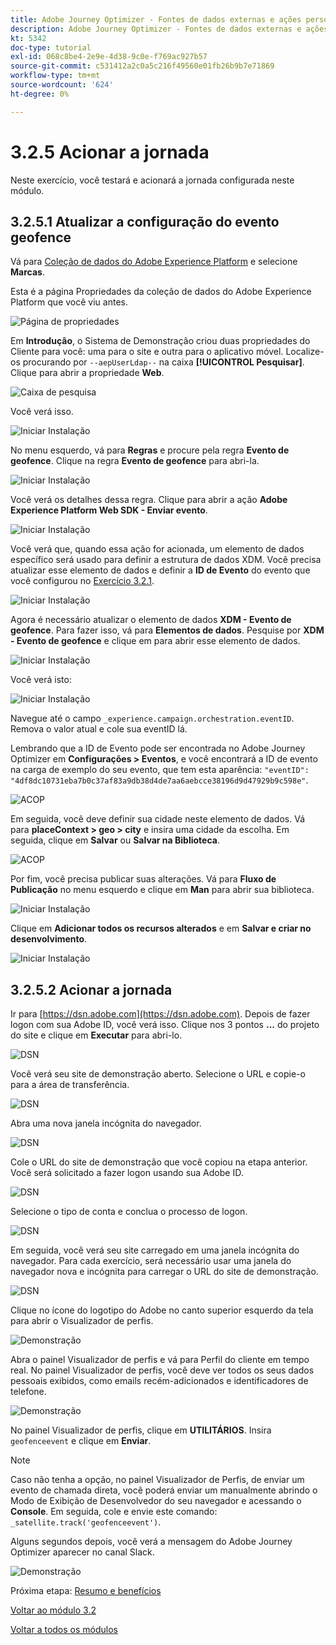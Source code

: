 ```yaml
---
title: Adobe Journey Optimizer - Fontes de dados externas e ações personalizadas
description: Adobe Journey Optimizer - Fontes de dados externas e ações personalizadas
kt: 5342
doc-type: tutorial
exl-id: 068c8be4-2e9e-4d38-9c0e-f769ac927b57
source-git-commit: c531412a2c0a5c216f49560e01fb26b9b7e71869
workflow-type: tm+mt
source-wordcount: '624'
ht-degree: 0%

---
```


# 3.2.5 Acionar a jornada

Neste exercício, você testará e acionará a jornada configurada neste módulo.

## 3.2.5.1 Atualizar a configuração do evento geofence

Vá para [Coleção de dados do Adobe Experience Platform](https://experience.adobe.com/launch/) e selecione **Marcas**.

Esta é a página Propriedades da coleção de dados do Adobe Experience Platform que você viu antes.

![Página de propriedades](./../../../modules/datacollection/module1.1/images/launch1.png)

Em **Introdução**, o Sistema de Demonstração criou duas propriedades do Cliente para você: uma para o site e outra para o aplicativo móvel. Localize-os procurando por `--aepUserLdap--` na caixa **[!UICONTROL Pesquisar]**. Clique para abrir a propriedade **Web**.

![Caixa de pesquisa](./../../../modules/datacollection/module1.1/images/property6.png)

Você verá isso.

![Iniciar Instalação](./images/rule1.png)

No menu esquerdo, vá para **Regras** e procure pela regra **Evento de geofence**. Clique na regra **Evento de geofence** para abri-la.

![Iniciar Instalação](./images/rule2.png)

Você verá os detalhes dessa regra. Clique para abrir a ação **Adobe Experience Platform Web SDK - Enviar evento**.

![Iniciar Instalação](./images/rule3.png)

Você verá que, quando essa ação for acionada, um elemento de dados específico será usado para definir a estrutura de dados XDM. Você precisa atualizar esse elemento de dados e definir a **ID de Evento** do evento que você configurou no [Exercício 3.2.1](./ex1.md).

![Iniciar Instalação](./images/rule4.png)

Agora é necessário atualizar o elemento de dados **XDM - Evento de geofence**. Para fazer isso, vá para **Elementos de dados**. Pesquise por **XDM - Evento de geofence** e clique em para abrir esse elemento de dados.

![Iniciar Instalação](./images/rule5.png)

Você verá isto:

![Iniciar Instalação](./images/rule6.png)

Navegue até o campo `_experience.campaign.orchestration.eventID`. Remova o valor atual e cole sua eventID lá.

Lembrando que a ID de Evento pode ser encontrada no Adobe Journey Optimizer em **Configurações > Eventos**, e você encontrará a ID de evento na carga de exemplo do seu evento, que tem esta aparência: `"eventID": "4df8dc10731eba7b0c37af83a9db38d4de7aa6aebcce38196d9d47929b9c598e"`.

![ACOP](./images/payloadeventID.png)

Em seguida, você deve definir sua cidade neste elemento de dados. Vá para **placeContext > geo > city** e insira uma cidade da escolha. Em seguida, clique em **Salvar** ou **Salvar na Biblioteca**.

![ACOP](./images/payloadeventIDgeo.png)

Por fim, você precisa publicar suas alterações. Vá para **Fluxo de Publicação** no menu esquerdo e clique em **Man** para abrir sua biblioteca.

![Iniciar Instalação](./images/rule8.png)

Clique em **Adicionar todos os recursos alterados** e em **Salvar e criar no desenvolvimento**.

![Iniciar Instalação](./images/rule9.png)

## 3.2.5.2 Acionar a jornada

Ir para [https://dsn.adobe.com](https://dsn.adobe.com). Depois de fazer logon com sua Adobe ID, você verá isso. Clique nos 3 pontos **...** do projeto do site e clique em **Executar** para abri-lo.

![DSN](./../../datacollection/module1.1/images/web8.png)

Você verá seu site de demonstração aberto. Selecione o URL e copie-o para a área de transferência.

![DSN](../../gettingstarted/gettingstarted/images/web3.png)

Abra uma nova janela incógnita do navegador.

![DSN](../../gettingstarted/gettingstarted/images/web4.png)

Cole o URL do site de demonstração que você copiou na etapa anterior. Você será solicitado a fazer logon usando sua Adobe ID.

![DSN](../../gettingstarted/gettingstarted/images/web5.png)

Selecione o tipo de conta e conclua o processo de logon.

![DSN](../../gettingstarted/gettingstarted/images/web6.png)

Em seguida, você verá seu site carregado em uma janela incógnita do navegador. Para cada exercício, será necessário usar uma janela do navegador nova e incógnita para carregar o URL do site de demonstração.

![DSN](../../gettingstarted/gettingstarted/images/web7.png)

Clique no ícone do logotipo do Adobe no canto superior esquerdo da tela para abrir o Visualizador de perfis.

![Demonstração](./../../../modules/datacollection/module1.2/images/pv1.png)

Abra o painel Visualizador de perfis e vá para Perfil do cliente em tempo real. No painel Visualizador de perfis, você deve ver todos os seus dados pessoais exibidos, como emails recém-adicionados e identificadores de telefone.

![Demonstração](./images/pv2.png)

No painel Visualizador de perfis, clique em **UTILITÁRIOS**. Insira `geofenceevent` e clique em **Enviar**.

>[!NOTE]
>
>Caso não tenha a opção, no painel Visualizador de Perfis, de enviar um evento de chamada direta, você poderá enviar um manualmente abrindo o Modo de Exibição de Desenvolvedor do seu navegador e acessando o **Console**. Em seguida, cole e envie este comando: `_satellite.track('geofenceevent')`.

Alguns segundos depois, você verá a mensagem do Adobe Journey Optimizer aparecer no canal Slack.

![Demonstração](./images/smsdemo4.png)

Próxima etapa: [Resumo e benefícios](./summary.md)

[Voltar ao módulo 3.2](journey-orchestration-external-weather-api-sms.md)

[Voltar a todos os módulos](../../../overview.md)
